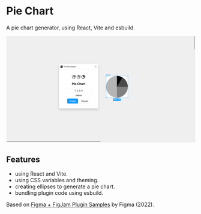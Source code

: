 # Pie Chart

A pie chart generator, using React, Vite and esbuild.

<p align="center">
    <img src="screenshot.png">
</p>

## Features

- using React and Vite.
- using CSS variables and theming.
- creating ellipses to generate a pie chart.
- bundling plugin code using esbuild.

Based on [Figma + FigJam Plugin Samples](https://github.com/figma/plugin-samples) by Figma (2022).
